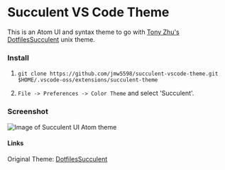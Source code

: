 # Succulent VS Code Theme

This is an Atom UI and syntax theme to go with [Tony Zhu's DotfilesSucculent][2] unix theme.  

### Install

1. `git clone https://github.com/jmw5598/succulent-vscode-theme.git $HOME/.vscode-oss/extensions/succulent-theme`

2. `File -> Preferences -> Color Theme` and select 'Succulent'.


### Screenshot

![Image of Succulent UI Atom theme](https://i.ibb.co/cryGjB1/succulent-vs-code.png)


#### Links

Original Theme: [DotfilesSucculent][1]

[1]: https://github.com/snickerton/DotfilesSucculent
[2]: https://github.com/snickerton